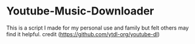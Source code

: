 # Youtube-Music-Downloader
This is a script I made for my personal use and family but felt others may find it helpful. credit (https://github.com/ytdl-org/youtube-dl)
